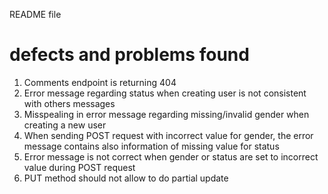 README file



# defects and problems found #
1. Comments endpoint is returning 404
2. Error message regarding status when creating user is not consistent with others messages 
3. Misspealing in error message regarding missing/invalid gender when creating a new user
4. When sending POST request with incorrect value for gender, the error message contains also information of missing value for status 
5. Error message is not correct when gender or status are set to incorrect value during POST request
6. PUT method should not allow to do partial update